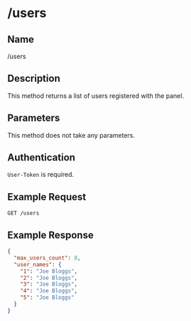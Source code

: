 # /users

## Name
/users

## Description
This method returns a list of users registered with the panel.

## Parameters
This method does not take any parameters.

## Authentication
`User-Token` is required.

## Example Request
`GET /users`

## Example Response
```json
{
  "max_users_count": 8,
  "user_names": {
    "1": "Joe Bloggs",
    "2": "Joe Bloggs",
    "3": "Joe Bloggs",
    "4": "Joe Bloggs",
    "5": "Joe Bloggs"
  }
}
```